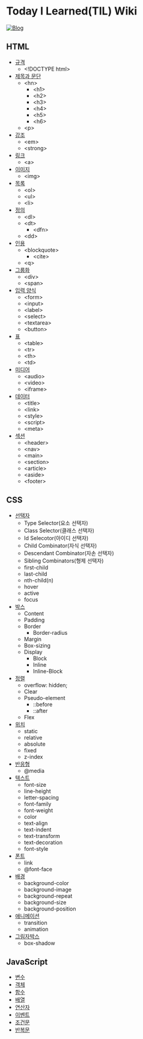 # Today I Learned(TIL) Wiki

[![Blog](https://img.shields.io/badge/Blog-junjangsee.github.io-informational)](https://junjangsee.github.io/)

## HTML

- [규격](https://github.com/junjangsee/TIL/blob/master/html/규격.md)
  - \<!DOCTYPE html>
- [제목과 문단](https://github.com/junjangsee/TIL/blob/master/html/제목과문단.md)
  - \<hn>
    - \<h1>
    - \<h2>
    - \<h3>
    - \<h4>
    - \<h5>
    - \<h6>
  - \<p>
- [강조](https://github.com/junjangsee/TIL/blob/master/html/강조.md)
  - \<em>
  - \<strong>
- [링크](https://github.com/junjangsee/TIL/blob/master/html/링크.md)
  - \<a>
- [이미지](https://github.com/junjangsee/TIL/blob/master/html/이미지.md)
  - \<img>
- [목록](https://github.com/junjangsee/TIL/blob/master/html/목록.md)
  - \<ol>
  - \<ul>
  - \<li>
- [정의](https://github.com/junjangsee/TIL/blob/master/html/정의.md)
  - \<dl>
  - \<dt>
    - \<dfn>
  - \<dd>
- [인용](https://github.com/junjangsee/TIL/blob/master/html/인용.md)
  - \<blockquote>
    - \<cite>
  - \<q>
- [그룹화](https://github.com/junjangsee/TIL/blob/master/html/그룹화.md)
  - \<div>
  - \<span>
- [입력 양식](https://github.com/junjangsee/TIL/blob/master/html/입력양식.md)
  - \<form>
  - \<input>
  - \<label>
  - \<select>
  - \<textarea>
  - \<button>
- [표](https://github.com/junjangsee/TIL/blob/master/html/표.md)
  - \<table>
  - \<tr>
  - \<th>
  - \<td>
- [미디어](https://github.com/junjangsee/TIL/blob/master/html/미디어.md)
  - \<audio>
  - \<video>
  - \<iframe>
- [데이터](https://github.com/junjangsee/TIL/blob/master/html/데이터.md)
  - \<title>
  - \<link>
  - \<style>
  - \<script>
  - \<meta>
- [섹션](https://github.com/junjangsee/TIL/blob/master/html/섹션.md)
  - \<header>
  - \<nav>
  - \<main>
  - \<section>
  - \<article>
  - \<aside>
  - \<footer>

## CSS

- [선택자](https://github.com/junjangsee/TIL/blob/master/css/선택자.md)
  - Type Selector(요소 선택자)
  - Class Selector(클래스 선택자)
  - Id Selecotor(아이디 선택자)
  - Child Combinator(자식 선택자)
  - Descendant Combinator(자손 선택자)
  - Sibling Combinators(형제 선택자)
  - first-child
  - last-child
  - nth-child(n)
  - hover
  - active
  - focus
- [박스](https://github.com/junjangsee/TIL/blob/master/css/박스.md)
  - Content
  - Padding
  - Border
    - Border-radius
  - Margin
  - Box-sizing
  - Display
    - Block
    - Inline
    - Inline-Block
- [정렬](https://github.com/junjangsee/TIL/blob/master/css/정렬.md)
  - overflow: hidden;
  - Clear
  - Pseudo-element
    - ::before
    - ::after
  - Flex
- [위치](https://github.com/junjangsee/TIL/blob/master/css/위치.md)
  - static
  - relative
  - absolute
  - fixed
  - z-index
- [반응형](https://github.com/junjangsee/TIL/blob/master/css/반응형.md)
  - @media
- [텍스트](https://github.com/junjangsee/TIL/blob/master/css/텍스트.md)
  - font-size
  - line-height
  - letter-spacing
  - font-family
  - font-weight
  - color
  - text-align
  - text-indent
  - text-transform
  - text-decoration
  - font-style
- [폰트](https://github.com/junjangsee/TIL/blob/master/css/폰트.md)
  - link
  - @font-face
- [배경](https://github.com/junjangsee/TIL/blob/master/css/배경.md)
  - background-color
  - background-image
  - background-repeat
  - background-size
  - background-position
- [애니메이션](https://github.com/junjangsee/TIL/blob/master/css/애니메이션.md)
  - transition
  - animation
- [그림자박스](https://github.com/junjangsee/TIL/blob/master/css/그림자박스.md)
  - box-shadow

## JavaScript

- [변수](https://github.com/junjangsee/TIL/blob/master/javascript/변수.md)
- [객체](https://github.com/junjangsee/TIL/blob/master/javascript/객체.md)
- [함수](https://github.com/junjangsee/TIL/blob/master/javascript/함수.md)
- [배열](https://github.com/junjangsee/TIL/blob/master/javascript/배열.md)
- [연산자](https://github.com/junjangsee/TIL/blob/master/javascript/연산자.md)
- [이벤트](https://github.com/junjangsee/TIL/blob/master/javascript/이벤트.md)
- [조건문](https://github.com/junjangsee/TIL/blob/master/javascript/조건문.md)
- [반복문](https://github.com/junjangsee/TIL/blob/master/javascript/반복문.md)
